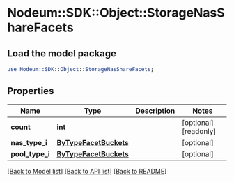 # Nodeum::SDK::Object::StorageNasShareFacets

## Load the model package
```perl
use Nodeum::SDK::Object::StorageNasShareFacets;
```

## Properties
Name | Type | Description | Notes
------------ | ------------- | ------------- | -------------
**count** | **int** |  | [optional] [readonly] 
**nas_type_i** | [**ByTypeFacetBuckets**](ByTypeFacetBuckets.md) |  | [optional] 
**pool_type_i** | [**ByTypeFacetBuckets**](ByTypeFacetBuckets.md) |  | [optional] 

[[Back to Model list]](../README.md#documentation-for-models) [[Back to API list]](../README.md#documentation-for-api-endpoints) [[Back to README]](../README.md)


